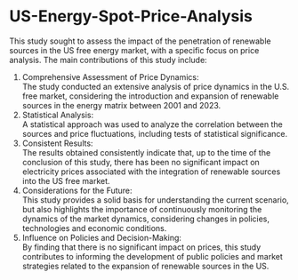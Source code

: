# US-Energy-Spot-Price-Analysis

This study sought to assess the impact of the penetration of renewable sources in the US free energy market, with a specific focus on price analysis. The main contributions of this study include:
1. Comprehensive Assessment of Price Dynamics:  
The study conducted an extensive analysis of price dynamics in the U.S. free market, considering the introduction and expansion of renewable sources in the energy matrix between 2001 and 2023.  
2. Statistical Analysis:  
A statistical approach was used to analyze the correlation between the sources and price fluctuations, including tests of statistical significance.  
3. Consistent Results:  
The results obtained consistently indicate that, up to the time of the conclusion of this study, there has been no significant impact on electricity prices associated with the integration of renewable sources into the US free market.  
4. Considerations for the Future:  
This study provides a solid basis for understanding the current scenario, but also highlights the importance of continuously monitoring the dynamics of the market dynamics, considering changes in policies, technologies and economic conditions.  
5. Influence on Policies and Decision-Making:  
By finding that there is no significant impact on prices, this study contributes to informing the development of public policies and market strategies related to the expansion of renewable sources in the US.  
